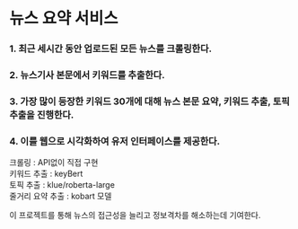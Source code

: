 # 뉴스 요약 서비스

### 1. 최근 세시간 동안 업로드된 모든 뉴스를 크롤링한다.
### 2. 뉴스기사 본문에서 키워드를 추출한다.
### 3. 가장 많이 등장한 키워드 30개에 대해 뉴스 본문 요약, 키워드 추출, 토픽 추출을 진행한다.
### 4. 이를 웹으로 시각화하여 유저 인터페이스를 제공한다.


크롤링 : API없이 직접 구현  
키워드 추출 : keyBert  
토픽 추출 : klue/roberta-large  
줄거리 요약 추출 : kobart 모델  

이 프로젝트를 통해 뉴스의 접근성을 늘리고 정보격차를 해소하는데 기여한다. 
